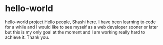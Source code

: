 # hello-world
hello-world project
Hello people,
Shashi here. I have been learning to code for a while and I would like to see myself as a web developer sooner or later but this is my only goal at the moment and I am working really hard to achieve it. Thank you.  
